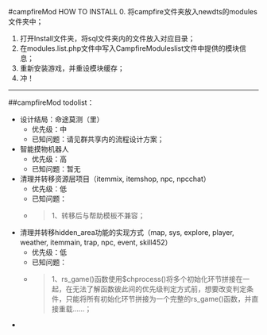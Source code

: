#campfireMod HOW TO INSTALL
0. 将campfire文件夹放入newdts的modules文件夹中；
1. 打开Install文件夹，将sql文件夹内的文件放入对应目录；
2. 在modules.list.php文件中写入CampfireModuleslist文件中提供的模块信息；
3. 重新安装游戏，并重设模块缓存；
4. 冲！

---

##campfireMod todolist：
- 设计结局：命途莫测（里）
   - 优先级：中
   - 已知问题：请见群共享内的流程设计方案；
- 智能摸物机器人
   - 优先级：高
   - 已知问题：暂无    
- 清理并转移资源层项目（itemmix, itemshop, npc, npcchat）
   - 优先级：低
   - 已知问题：
   - > 1、转移后与帮助模板不兼容；
- 清理并转移hidden_area功能的实现方式（map, sys, explore, player, weather, itemmain, trap,  npc, event, skill452）
   - 优先级：低
   - 已知问题：
   - > 1、rs_game()函数使用$chprocess()将多个初始化环节拼接在一起，在无法了解函数彼此间的优先级判定方式前，想要改变判定条件，只能将所有初始化环节拼接为一个完整的rs_game()函数，并直接重载……；
- 

